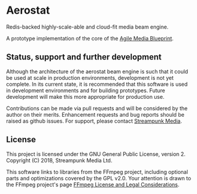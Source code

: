 # Aerostat

Redis-backed highly-scale-able and cloud-fit media beam engine.

A prototype implementation of the core of the [Agile Media Blueprint](https://www.streampunk.media/agile-media-blueprint).

## Status, support and further development

Although the architecture of the aerostat beam engine is such that it could be used at scale in production environments, development is not yet complete. In its current state, it is recommended that this software is used in development environments and for building prototypes. Future development will make this more appropriate for production use.

Contributions can be made via pull requests and will be considered by the author on their merits. Enhancement requests and bug reports should be raised as github issues. For support, please contact [Streampunk Media](http://www.streampunk.media/).

## License

This project is licensed under the GNU General Public License, version 2. Copyright (C) 2018, Streampunk Media Ltd.

This software links to libraries from the FFmpeg project, including optional parts and optimizations covered by the GPL v2.0. Your attention is drawn to the FFmpeg project's page [FFmpeg License and Legal Considerations](https://www.ffmpeg.org/legal.html).

